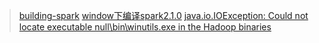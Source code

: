 > [building-spark](https://spark.apache.org/docs/2.0.1/building-spark.html)
> [window下编译spark2.1.0](https://blog.csdn.net/qq_23146763/article/details/69714592)
> [java.io.IOException: Could not locate executable null\bin\winutils.exe in the Hadoop binaries](https://www.cnblogs.com/hyl8218/p/5492450.html)